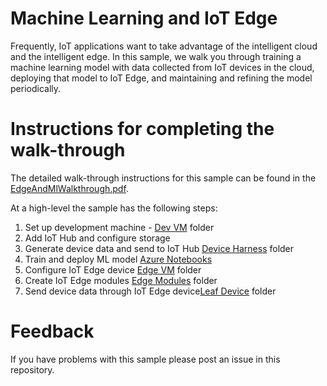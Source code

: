 # Machine Learning and IoT Edge 

Frequently, IoT applications want to take advantage of the intelligent cloud and the intelligent edge. In this sample, we walk you through training a machine learning model with data collected from IoT devices in the cloud, deploying that model to IoT Edge, and maintaining and refining the model periodically. 

# Instructions for completing the walk-through

The detailed walk-through instructions for this sample can be found in the [EdgeAndMlWalkthrough.pdf](./EdgeAndMlWalkthrough.pdf).

At a high-level the sample has the following steps:
1. Set up development machine - [Dev VM](./DevVm) folder
1. Add IoT Hub and configure storage
1. Generate device data and send to IoT Hub [Device Harness](./DeviceHarness) folder
1. Train and deploy ML model [Azure Notebooks](./AzureNotebooks)
1. Configure IoT Edge device [Edge VM](./EdgeVM) folder
1. Create IoT Edge modules [Edge Modules](./EdgeModules) folder
1. Send device data through IoT Edge device[Leaf Device](./LeafDevice) folder
 
 # Feedback

If you have problems with this sample please post an issue in this repository.
